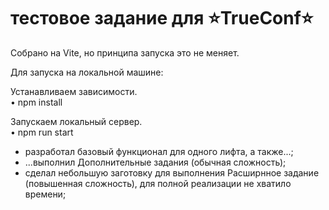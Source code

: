 # тестовое задание для ⭐TrueConf⭐

Собрано на Vite, но принципа запуска это не меняет.

Для запуска на локальной машине:

Устанавливаем зависимости. \
• npm install

Запускаем локальный сервер. \
• npm run start

- разработал базовый функционал для одного лифта, а также...;
- ...выполнил Дополнительные задания (обычная сложность);
- сделал небольшую заготовку для выполнения Расширнное задание (повышенная сложность),
  для полной реализации не хватило времени;
